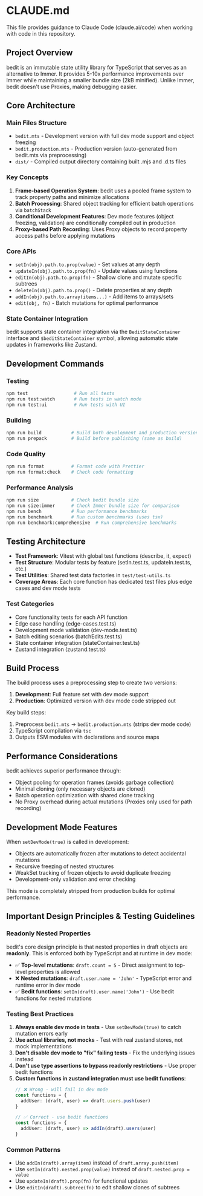 # CLAUDE.md

This file provides guidance to Claude Code (claude.ai/code) when working with code in this repository.

## Project Overview

bedit is an immutable state utility library for TypeScript that serves as an alternative to Immer. It provides 5-10x performance improvements over Immer while maintaining a smaller bundle size (2kB minified). Unlike Immer, bedit doesn't use Proxies, making debugging easier.

## Core Architecture

### Main Files Structure
- `bedit.mts` - Development version with full dev mode support and object freezing
- `bedit.production.mts` - Production version (auto-generated from bedit.mts via preprocessing)
- `dist/` - Compiled output directory containing built .mjs and .d.ts files

### Key Concepts
1. **Frame-based Operation System**: bedit uses a pooled frame system to track property paths and minimize allocations
2. **Batch Processing**: Shared object tracking for efficient batch operations via `batchStack`
3. **Conditional Development Features**: Dev mode features (object freezing, validation) are conditionally compiled out in production
4. **Proxy-based Path Recording**: Uses Proxy objects to record property access paths before applying mutations

### Core APIs
- `setIn(obj).path.to.prop(value)` - Set values at any depth
- `updateIn(obj).path.to.prop(fn)` - Update values using functions
- `editIn(obj).path.to.prop(fn)` - Shallow clone and mutate specific subtrees
- `deleteIn(obj).path.to.prop()` - Delete properties at any depth
- `addIn(obj).path.to.array(items...)` - Add items to arrays/sets
- `edit(obj, fn)` - Batch mutations for optimal performance

### State Container Integration
bedit supports state container integration via the `BeditStateContainer` interface and `$beditStateContainer` symbol, allowing automatic state updates in frameworks like Zustand.

## Development Commands

### Testing
```bash
npm test                 # Run all tests
npm run test:watch       # Run tests in watch mode  
npm run test:ui          # Run tests with UI
```

### Building
```bash
npm run build           # Build both development and production versions
npm run prepack         # Build before publishing (same as build)
```

### Code Quality
```bash
npm run format          # Format code with Prettier
npm run format:check    # Check code formatting
```

### Performance Analysis
```bash
npm run size            # Check bedit bundle size
npm run size:immer      # Check Immer bundle size for comparison
npm run bench           # Run performance benchmarks
npm run benchmark       # Run custom benchmarks (uses tsx)
npm run benchmark:comprehensive  # Run comprehensive benchmarks
```

## Testing Architecture

- **Test Framework**: Vitest with global test functions (describe, it, expect)
- **Test Structure**: Modular tests by feature (setIn.test.ts, updateIn.test.ts, etc.)
- **Test Utilities**: Shared test data factories in `test/test-utils.ts`
- **Coverage Areas**: Each core function has dedicated test files plus edge cases and dev mode tests

### Test Categories
- Core functionality tests for each API function
- Edge case handling (edge-cases.test.ts)
- Development mode validation (dev-mode.test.ts)
- Batch editing scenarios (batchEdits.test.ts)
- State container integration (stateContainer.test.ts)
- Zustand integration (zustand.test.ts)

## Build Process

The build process uses a preprocessing step to create two versions:
1. **Development**: Full feature set with dev mode support
2. **Production**: Optimized version with dev mode code stripped out

Key build steps:
1. Preprocess `bedit.mts` → `bedit.production.mts` (strips dev mode code)
2. TypeScript compilation via `tsc`
3. Outputs ESM modules with declarations and source maps

## Performance Considerations

bedit achieves superior performance through:
- Object pooling for operation frames (avoids garbage collection)
- Minimal cloning (only necessary objects are cloned)
- Batch operation optimization with shared clone tracking
- No Proxy overhead during actual mutations (Proxies only used for path recording)

## Development Mode Features

When `setDevMode(true)` is called in development:
- Objects are automatically frozen after mutations to detect accidental mutations
- Recursive freezing of nested structures
- WeakSet tracking of frozen objects to avoid duplicate freezing
- Development-only validation and error checking

This mode is completely stripped from production builds for optimal performance.

## Important Design Principles & Testing Guidelines

### Readonly Nested Properties
bedit's core design principle is that nested properties in draft objects are **readonly**. This is enforced both by TypeScript and at runtime in dev mode:

- ✅ **Top-level mutations**: `draft.count = 5` - Direct assignment to top-level properties is allowed
- ❌ **Nested mutations**: `draft.user.name = 'John'` - TypeScript error and runtime error in dev mode
- ✅ **Bedit functions**: `setIn(draft).user.name('John')` - Use bedit functions for nested mutations

### Testing Best Practices

1. **Always enable dev mode in tests** - Use `setDevMode(true)` to catch mutation errors early
2. **Use actual libraries, not mocks** - Test with real zustand stores, not mock implementations  
3. **Don't disable dev mode to "fix" failing tests** - Fix the underlying issues instead
4. **Don't use type assertions to bypass readonly restrictions** - Use proper bedit functions
5. **Custom functions in zustand integration must use bedit functions**:
   ```ts
   // ❌ Wrong - will fail in dev mode
   const functions = {
     addUser: (draft, user) => draft.users.push(user)
   }
   
   // ✅ Correct - use bedit functions
   const functions = {
     addUser: (draft, user) => addIn(draft).users(user)
   }
   ```

### Common Patterns
- Use `addIn(draft).array(item)` instead of `draft.array.push(item)`
- Use `setIn(draft).nested.prop(value)` instead of `draft.nested.prop = value`
- Use `updateIn(draft).prop(fn)` for functional updates
- Use `editIn(draft).subtree(fn)` to edit shallow clones of subtrees